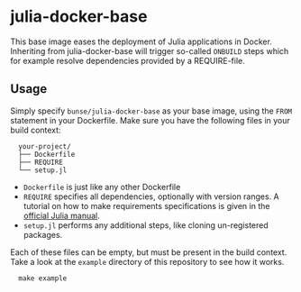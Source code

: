 # julia-docker-base

This base image eases the deployment of Julia applications in Docker.
Inheriting from julia-docker-base will trigger so-called `ONBUILD` steps
which for example resolve dependencies provided by a REQUIRE-file.

## Usage

Simply specify `bunse/julia-docker-base` as your base image, using the `FROM` statement
in your Dockerfile. Make sure you have the following files in your build context:

      your-project/
      ├── Dockerfile
      ├── REQUIRE
      └── setup.jl

- `Dockerfile` is just like any other Dockerfile
- `REQUIRE` specifies all dependencies, optionally with version ranges. A tutorial on
  how to make requirements specifications is given in the
  [official Julia manual](https://docs.julialang.org/en/v0.6/manual/packages/#Requirements-Specification-1).
- `setup.jl` performs any additional steps, like cloning un-registered packages.

Each of these files can be empty, but must be present in the build context.
Take a look at the `example` directory of this repository to see how it works.

      make example
